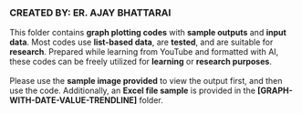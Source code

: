   ### CREATED BY: ER. AJAY BHATTARAI ###
<p>
This folder contains <b>graph plotting codes</b> with <b>sample outputs</b> and <b>input data</b>. 
  Most codes use <b>list-based data</b>, are <b>tested</b>, and are suitable for <b>research</b>. 
  Prepared while learning from YouTube and formatted with AI, these codes can be freely utilized for <b>learning</b> or <b>research purposes</b>.<br><br>
Please use the <b>sample image provided</b> to view the output first, and then use the code.
  Additionally, an <b>Excel file sample</b> is provided in the <b>[GRAPH-WITH-DATE-VALUE-TRENDLINE]</b> folder.
</p>
